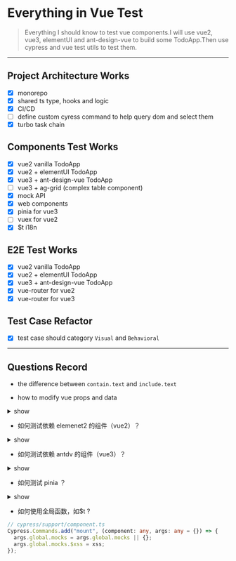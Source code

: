 # Everything in Vue Test

> Everything I should know to test vue components.I will use vue2, vue3, elementUI and ant-design-vue to build some TodoApp.Then use cypress and vue test utils to test them.

---

## Project Architecture Works

- [x] monorepo
- [x] shared ts type, hooks and logic
- [x] CI/CD
- [ ] define custom cyress command to help query dom and select them
- [x] turbo task chain

## Components Test Works

- [x] vue2 vanilla TodoApp
- [x] vue2 + elementUI TodoApp
- [x] vue3 + ant-design-vue TodoApp
- [ ] vue3 + ag-grid (complex table component)
- [x] mock API
- [x] web components
- [x] pinia for vue3
- [ ] vuex for vue2
- [x] $t i18n

## E2E Test Works

- [x] vue2 vanilla TodoApp
- [x] vue2 + elementUI TodoApp
- [x] vue3 + ant-design-vue TodoApp
- [x] vue-router for vue2
- [x] vue-router for vue3

## Test Case Refactor

- [x] test case should category `Visual` and `Behavioral`

---

## Questions Record

- the difference between `contain.text` and `include.text`

- how to modify vue props and data

<details>
  <summary> show </summary>

```ts
cy.mount(TodoItem, {
  propsData: {
    label: "下班",
    isDone: false,
  },
}).then(({ wrapper }) => {
  return cy.wrap(wrapper).as("vue");
});

cy.get("@vue").then((current: any) => {
  current.setProps({
    isDone: true,
  });
});
```

</details>

- 如何测试依赖 elemenet2 的组件（vue2）？

<details>
  <summary> show </summary>

```ts
// cypress/support/component.ts
import ElementUI from "element-ui";
import "element-ui/lib/theme-chalk/index.css";

Cypress.Commands.add("mount", (component, args = {}) => {
  Vue.use(ElementUI);

  return mount(component as any, args);
});
```

</details>

- 如何测试依赖 antdv 的组件（vue3）？

<details>
  <summary> show </summary>

分两种情况

1. 配置了 unplugin-vue-components 的话，cypress 无需特别配置
2. 否则，需要如下配置

```ts
// cypress/support/component.ts
import Antdv from "ant-design-vue";
import "ant-design-vue/dist/antd.css";

Cypress.Commands.add("mount", (component, args = {}) => {
  args.global = args.global || {};
  args.global.plugins = args.global.plugins || [];
  args.global.plugins.push(Antdv);
  return mount(component as any, args);
});
```

</details>

- 如何测试 pinia ？

<details>
  <summary> show </summary>

```ts
// cypress/support/component.ts
import { createPinia, setActivePinia } from "pinia";
setActivePinia(createPinia());
```

</details>

- 如何使用全局函数，如$t ?

```ts
// cypress/support/component.ts
Cypress.Commands.add("mount", (component: any, args: any = {}) => {
  args.global.mocks = args.global.mocks || {};
  args.global.mocks.$xss = xss;
});
```

</details>
